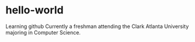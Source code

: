 # hello-world
Learning github
Currently a freshman attending the Clark Atlanta University majoring in Computer Science.
